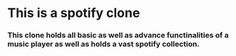 
# This is a spotify clone 
### This clone holds all basic as well as advance functinalities of a music player as well as holds a vast spotify collection.
